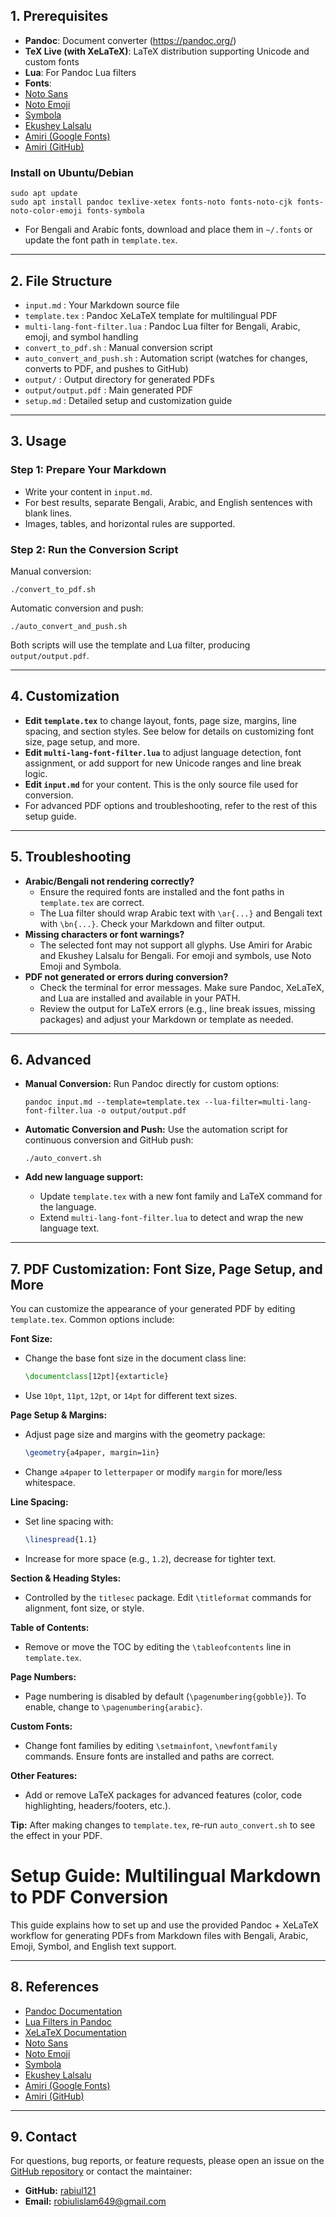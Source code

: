 ## 1. Prerequisites

- **Pandoc**: Document converter (https://pandoc.org/)
- **TeX Live (with XeLaTeX)**: LaTeX distribution supporting Unicode and custom fonts
- **Lua**: For Pandoc Lua filters
- **Fonts**:
- [Noto Sans](https://fonts.google.com/noto/specimen/Noto+Sans)
- [Noto Emoji](https://fonts.google.com/noto/specimen/Noto+Emoji)
- [Symbola](https://fontlibrary.org/en/font/symbola)
- [Ekushey Lalsalu](https://okkhor52.com/download.html?id=_009)
- [Amiri (Google Fonts)](https://fonts.google.com/specimen/Amiri)
- [Amiri (GitHub)](https://github.com/aliftype/amiri)


### Install on Ubuntu/Debian
```fish
sudo apt update
sudo apt install pandoc texlive-xetex fonts-noto fonts-noto-cjk fonts-noto-color-emoji fonts-symbola
```
- For Bengali and Arabic fonts, download and place them in `~/.fonts` or update the font path in `template.tex`.

---

## 2. File Structure

 - `input.md` : Your Markdown source file
 - `template.tex` : Pandoc XeLaTeX template for multilingual PDF
 - `multi-lang-font-filter.lua` : Pandoc Lua filter for Bengali, Arabic, emoji, and symbol handling
 - `convert_to_pdf.sh` : Manual conversion script
 - `auto_convert_and_push.sh` : Automation script (watches for changes, converts to PDF, and pushes to GitHub)
 - `output/` : Output directory for generated PDFs
 - `output/output.pdf` : Main generated PDF
 - `setup.md` : Detailed setup and customization guide

---

## 3. Usage

### Step 1: Prepare Your Markdown
- Write your content in `input.md`.
- For best results, separate Bengali, Arabic, and English sentences with blank lines.
- Images, tables, and horizontal rules are supported.

### Step 2: Run the Conversion Script

Manual conversion:
```fish
./convert_to_pdf.sh
```
Automatic conversion and push:
```fish
./auto_convert_and_push.sh
```
Both scripts will use the template and Lua filter, producing `output/output.pdf`.

---

## 4. Customization

 - **Edit `template.tex`** to change layout, fonts, page size, margins, line spacing, and section styles. See below for details on customizing font size, page setup, and more.
 - **Edit `multi-lang-font-filter.lua`** to adjust language detection, font assignment, or add support for new Unicode ranges and line break logic.
 - **Edit `input.md`** for your content. This is the only source file used for conversion.
 - For advanced PDF options and troubleshooting, refer to the rest of this setup guide.

---

## 5. Troubleshooting

- **Arabic/Bengali not rendering correctly?**
  - Ensure the required fonts are installed and the font paths in `template.tex` are correct.
  - The Lua filter should wrap Arabic text with `\ar{...}` and Bengali text with `\bn{...}`. Check your Markdown and filter output.
- **Missing characters or font warnings?**
  - The selected font may not support all glyphs. Use Amiri for Arabic and Ekushey Lalsalu for Bengali. For emoji and symbols, use Noto Emoji and Symbola.
- **PDF not generated or errors during conversion?**
  - Check the terminal for error messages. Make sure Pandoc, XeLaTeX, and Lua are installed and available in your PATH.
  - Review the output for LaTeX errors (e.g., line break issues, missing packages) and adjust your Markdown or template as needed.

---

## 6. Advanced

- **Manual Conversion:**
  Run Pandoc directly for custom options:
  ```fish
  pandoc input.md --template=template.tex --lua-filter=multi-lang-font-filter.lua -o output/output.pdf
  ```

- **Automatic Conversion and Push:**
  Use the automation script for continuous conversion and GitHub push:
  ```fish
  ./auto_convert.sh
  ```

- **Add new language support:**
  - Update `template.tex` with a new font family and LaTeX command for the language.
  - Extend `multi-lang-font-filter.lua` to detect and wrap the new language text.

---

## 7. PDF Customization: Font Size, Page Setup, and More


You can customize the appearance of your generated PDF by editing `template.tex`. Common options include:

**Font Size:**
- Change the base font size in the document class line:
  ```latex
  \documentclass[12pt]{extarticle}
  ```
- Use `10pt`, `11pt`, `12pt`, or `14pt` for different text sizes.

**Page Setup & Margins:**
- Adjust page size and margins with the geometry package:
  ```latex
  \geometry{a4paper, margin=1in}
  ```
- Change `a4paper` to `letterpaper` or modify `margin` for more/less whitespace.

**Line Spacing:**
- Set line spacing with:
  ```latex
  \linespread{1.1}
  ```
- Increase for more space (e.g., `1.2`), decrease for tighter text.

**Section & Heading Styles:**
- Controlled by the `titlesec` package. Edit `\titleformat` commands for alignment, font size, or style.

**Table of Contents:**
- Remove or move the TOC by editing the `\tableofcontents` line in `template.tex`.

**Page Numbers:**
- Page numbering is disabled by default (`\pagenumbering{gobble}`). To enable, change to `\pagenumbering{arabic}`.

**Custom Fonts:**
- Change font families by editing `\setmainfont`, `\newfontfamily` commands. Ensure fonts are installed and paths are correct.

**Other Features:**
- Add or remove LaTeX packages for advanced features (color, code highlighting, headers/footers, etc.).

**Tip:** After making changes to `template.tex`, re-run `auto_convert.sh` to see the effect in your PDF.

# Setup Guide: Multilingual Markdown to PDF Conversion

This guide explains how to set up and use the provided Pandoc + XeLaTeX workflow for generating PDFs from Markdown files with Bengali, Arabic, Emoji, Symbol, and English text support.

---

## 8. References

- [Pandoc Documentation](https://pandoc.org/MANUAL.html)
- [Lua Filters in Pandoc](https://pandoc.org/lua-filters.html)
- [XeLaTeX Documentation](https://www.latex-project.org/get/#tex-distributions)
- [Noto Sans](https://fonts.google.com/noto/specimen/Noto+Sans)
- [Noto Emoji](https://fonts.google.com/noto/specimen/Noto+Emoji)
- [Symbola](https://fontlibrary.org/en/font/symbola)
- [Ekushey Lalsalu](https://okkhor52.com/download.html?id=_009)
- [Amiri (Google Fonts)](https://fonts.google.com/specimen/Amiri)
- [Amiri (GitHub)](https://github.com/aliftype/amiri)

---

## 9. Contact

For questions, bug reports, or feature requests, please open an issue on the [GitHub repository](https://github.com/rabiul121/md-to-pdf) or contact the maintainer:

- **GitHub:** [rabiul121](https://github.com/rabiul121)
- **Email:** <robiulislam649@gmail.com>
